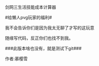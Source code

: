 剑网三生活技能成本计算器

#给懒人pvg玩家的福利#

我不会告诉你们是因为我太无聊了才写的这玩意

随缘写代码，反正你们也找不到我。

###此版本啥也没有，就是测试下git###

作者:慕樱雪
